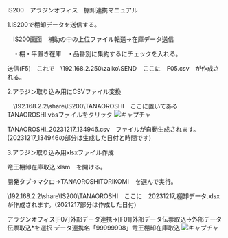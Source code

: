 IS200　アラジンオフィス　棚卸連携マニュアル

1.IS200で棚卸データを送信する。

　IS200画面　補助の中の上位ファイル転送→在庫データ送信
 
　・棚・平置き在庫　・品番別に集約するにチェックを入れる。
 
 送信(F5)　これで　\\192.168.2.250\zaiko\SEND　ここに　F05.csv　が作成される。

2.アラジン取り込み用にCSVファイル変換

　\\192.168.2.2\share\IS200\TANAOROSHI　ここに置いてある　TANAOROSHI.vbsファイルをクリック
![キャプチャ](https://github.com/toyocase/toyocase/assets/154039551/f952697f-69f7-458b-91f3-090f62535fcc)

TANAOROSHI_20231217_134946.csv　ファイルが自動生成されます。(20231217_134946の部分は生成した日付と時間です)

3.アラジン取り込み用xlsxファイル作成

竜王棚卸在庫取込.xlsm　を開ける。

開発タブ→マクロ→TANAOROSHITORIKOMI　を選んで実行。

\\192.168.2.2\share\IS200\TANAOROSHI　ここに　20231217_棚卸データ.xlsx　が作成されます。(2021217部分は作成した日付)

アラジンオフィス[F07]外部データ連携→[F01]外部データ伝票取込→外部データ伝票取込*を選択
データ連携名「99999998」竜王棚卸在庫取込
![キャプチャ](https://github.com/toyocase/toyocase/assets/154039551/e8a2206b-e448-48c4-9e76-0dfb877717e9)









 

